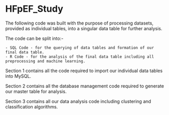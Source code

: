 # HFpEF_Study

The following code was built with the purpose of processing datasets, provided as individual tables, into a singular data table for further analysis. 

The code can be split into:-

    - SQL Code - for the querying of data tables and formation of our final data table.
    - R Code - for the analysis of the final data table including all preprocessing and machine learning.

Section 1 contains all the code required to import our individual data tables into MySQL.

Section 2 contains all the database management code required to generate our master table for analysis.

Section 3 contains all our data analysis code including clustering and classification algorithms.
